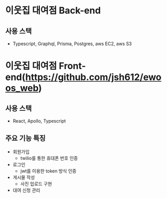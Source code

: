 # 이웃집 대여점 Back-end
## 사용 스택
* Typescript, Graphql, Prisma, Postgres, aws EC2, aws S3


# 이웃집 대여점 Front-end(https://github.com/jsh612/ewoos_web)
## 사용 스택
* React, Apollo, Typescript
## 주요 기능 특징
* 회원가입
  - twilio를 통한 휴대폰 번호 인증
* 로그인
  - jwt를 이용한 token 방식 인증
* 게시물 작성
  - 사진 업로드 구현
* 대여 신청 관리


